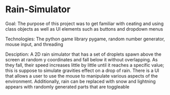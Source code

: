 # Rain-Simulator

Goal: The purpose of this project was to get familiar with ceating and using class objects as well as UI elements such as buttons and dropdown menus

Technologies: The python game library pygame, random number generator, mouse input, and threading

Desciption: A 2D rain simulator that has a set of droplets spawn above the screen at random y coordinates and fall below it without overlapping. As they fall, their speed increases little by little until it reaches a specific value; this is suppose to simulate gravities effect on a drop of rain. There is a UI that allows a user to use the mouse to manipulate various aspects of the environment. Additionally, rain can be replaced with snow and lightning appears with randomly generated parts that are toggleable
